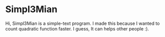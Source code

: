 # Simpl3Mian
Hi,
Simpl3Mian is a simple-text program. I made this because I wanted to count quadratic function faster. I guess, It can helps other people :).
